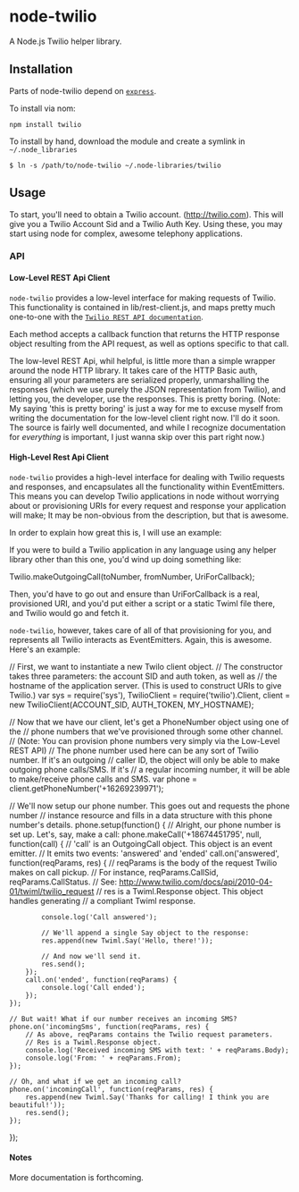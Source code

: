 # node-twilio

A Node.js Twilio helper library.

## Installation

Parts of node-twilio depend on [`express`](http://expressjs.com).

To install via nom:
    
    npm install twilio

To install by hand, download the module and create a symlink in `~/.node_libraries`

    $ ln -s /path/to/node-twilio ~/.node-libraries/twilio

## Usage

To start, you'll need to obtain a Twilio account. (http://twilio.com). This will give you a Twilio Account Sid and a Twilio Auth Key. Using these, you may start using node for complex, awesome telephony applications.

### API

#### Low-Level REST Api Client

`node-twilio` provides a low-level interface for making requests of Twilio. This functionality is contained in lib/rest-client.js, and maps pretty much one-to-one with the [`Twilio REST API documentation`](http://www.twilio.com/docs/api/2010-04-01/rest/).

Each method accepts a callback function that returns the HTTP response object resulting from the API request, as well as options specific to that call.

The low-level REST Api, whil helpful, is little more than a simple wrapper around the node HTTP library. It takes care of the HTTP Basic auth, ensuring all your parameters are serialized properly, unmarshalling the responses (which we use purely the JSON representation from Twilio), and letting you, the developer, use the responses. This is pretty boring. (Note: My saying 'this is pretty boring' is just a way for me to excuse myself from writing the documentation for the low-level client right now. I'll do it soon. The source is fairly well documented, and while I recognize documentation for *everything* is important, I just wanna skip over this part right now.)

#### High-Level Rest Api Client

`node-twilio` provides a high-level interface for dealing with Twilio requests and responses, and encapsulates all the functionality within EventEmitters. This means you can develop Twilio applications in node without worrying about or provisioning URIs for every request and response your application will make; It may be non-obvious from the description, but that is awesome.

In order to explain how great this is, I will use an example:

If you were to build a Twilio application in any language using any helper library other than this one, you'd wind up doing something like:

Twilio.makeOutgoingCall(toNumber, fromNumber, UriForCallback);

Then, you'd have to go out and ensure than UriForCallback is a real, provisioned URI, and you'd put either a script or a static Twiml file there, and Twilio would go and fetch it.

`node-twilio`, however, takes care of all of that provisioning for you, and represents all Twilio interacts as EventEmitters. Again, this is awesome. Here's an example:

// First, we want to instantiate a new Twilo client object.
// The constructor takes three parameters: the account SID and auth token, as well as
// the hostname of the application server. (This is used to construct URIs to give Twilio.)
var sys = require('sys'),
    TwilioClient = require('twilio').Client,
    client = new TwilioClient(ACCOUNT_SID, AUTH_TOKEN, MY_HOSTNAME);

// Now that we have our client, let's get a PhoneNumber object using one of the 
// phone numbers that we've provisioned through some other channel.
// (Note: You can provision phone numbers very simply via the Low-Level REST API)
// The phone number used here can be any sort of Twilio number. If it's an outgoing
// caller ID, the object will only be able to make outgoing phone calls/SMS. If it's
// a regular incoming number, it will be able to make/receive phone calls and SMS.
var phone = client.getPhoneNumber('+16269239971');

// We'll now setup our phone number. This goes out and requests the phone number
// instance resource and fills in a data structure with this phone number's details.
phone.setup(function() {
    // Alright, our phone number is set up. Let's, say, make a call:
    phone.makeCall('+18674451795', null, function(call) {
        // 'call' is an OutgoingCall object. This object is an event emitter.
        // It emits two events: 'answered' and 'ended'
        call.on('answered', function(reqParams, res) {
            // reqParams is the body of the request Twilio makes on call pickup.
            // For instance, reqParams.CallSid, reqParams.CallStatus.
            // See: http://www.twilio.com/docs/api/2010-04-01/twiml/twilio_request
            // res is a Twiml.Response object. This object handles generating
            // a compliant Twiml response.
            
            console.log('Call answered');

            // We'll append a single Say object to the response:
            res.append(new Twiml.Say('Hello, there!'));

            // And now we'll send it.
            res.send();
        });
        call.on('ended', function(reqParams) {
            console.log('Call ended');
        });
    });

    // But wait! What if our number receives an incoming SMS?
    phone.on('incomingSms', function(reqParams, res) {
        // As above, reqParams contains the Twilio request parameters.
        // Res is a Twiml.Response object.
        console.log('Received incoming SMS with text: ' + reqParams.Body);
        console.log('From: ' + reqParams.From);
    });

    // Oh, and what if we get an incoming call?
    phone.on('incomingCall', function(reqParams, res) {
        res.append(new Twiml.Say('Thanks for calling! I think you are beautiful!'));
        res.send();
    });
});

#### Notes

More documentation is forthcoming.
